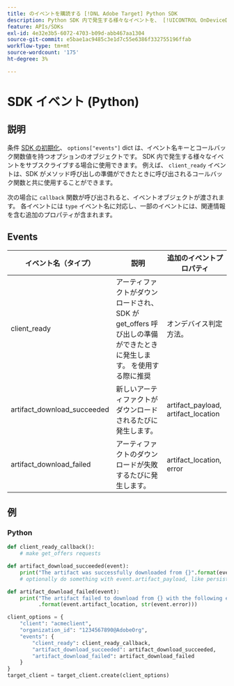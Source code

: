 ```yaml
---
title: のイベントを購読する [!DNL Adobe Target] Python SDK
description: Python SDK 内で発生する様々なイベントを、 [!UICONTROL OnDeviceDecisioningHandler] オブジェクト。
feature: APIs/SDKs
exl-id: 4e32e3b5-6072-4703-b09d-abb467aa1304
source-git-commit: e5bae1ac9485c3e1d7c55e6386f332755196ffab
workflow-type: tm+mt
source-wordcount: '175'
ht-degree: 3%

---
```


# SDK イベント (Python)

## 説明

条件 [SDK の初期化](initialize-sdk.md)、 `options["events"]` dict は、イベント名キーとコールバック関数値を持つオプションのオブジェクトです。 SDK 内で発生する様々なイベントをサブスクライブする場合に使用できます。 例えば、 `client_ready` イベントは、SDK がメソッド呼び出しの準備ができたときに呼び出されるコールバック関数と共に使用することができます。

次の場合に `callback` 関数が呼び出されると、イベントオブジェクトが渡されます。 各イベントには `type` イベント名に対応し、一部のイベントには、関連情報を含む追加のプロパティが含まれます。

## Events

| イベント名（タイプ） | 説明 | 追加のイベントプロパティ |
| --- | --- | --- |
| client_ready | アーティファクトがダウンロードされ、SDK が get_offers 呼び出しの準備ができたときに発生します。 を使用する際に推奨 | オンデバイス判定方法。 | None |
| artifact_download_succeeded | 新しいアーティファクトがダウンロードされるたびに発生します。 | artifact_payload, artifact_location |
| artifact_download_failed | アーティファクトのダウンロードが失敗するたびに発生します。 | artifact_location, error |

## 例

### Python

```python {line-numbers="true"}
def client_ready_callback():
    # make get_offers requests

def artifact_download_succeeded(event):
    print("The artifact was successfully downloaded from {}".format(event.artifact_location))
    # optionally do something with event.artifact_payload, like persist it

def artifact_download_failed(event):
    print("The artifact failed to download from {} with the following error: {}"
          .format(event.artifact_location, str(event.error)))

client_options = {
    "client": "acmeclient",
    "organization_id": "1234567890@AdobeOrg",
    "events": {
        "client_ready": client_ready_callback,
        "artifact_download_succeeded": artifact_download_succeeded,
        "artifact_download_failed": artifact_download_failed
    }
}
target_client = target_client.create(client_options)
```
